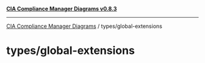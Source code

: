 [**CIA Compliance Manager Diagrams v0.8.3**](../../README.md)

***

[CIA Compliance Manager Diagrams](../../modules.md) / types/global-extensions

# types/global-extensions
